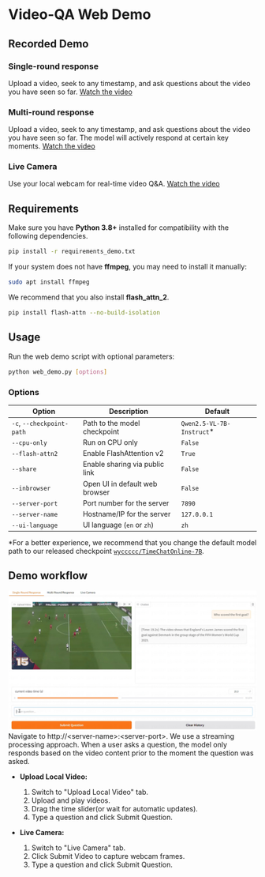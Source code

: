 # Video-QA Web Demo

## Recorded Demo

### Single-round response
Upload a video, seek to any timestamp, and ask questions about the video you have seen so far.
[Watch the video](https://yaolinli.github.io/TimeChat-Online/demo/assets/camera.mp4)
### Multi-round response
Upload a video, seek to any timestamp, and ask questions about the video you have seen so far. The model will actively respond at certain key moments.
[Watch the video](https://yaolinli.github.io/TimeChat-Online/demo/assets/multi_round.mp4)
### Live Camera
Use your local webcam for real-time video Q&A.
[Watch the video](https://yaolinli.github.io/TimeChat-Online/demo/assets/camera.mp4)



## Requirements
Make sure you have **Python 3.8+** installed for compatibility with the following dependencies.
```bash
pip install -r requirements_demo.txt
```
If your system does not have **ffmpeg**, you may need to install it manually:
```bash
sudo apt install ffmpeg
```
We recommend that you also install **flash_attn_2**.
```bash
pip install flash-attn --no-build-isolation
```

## Usage

Run the web demo script with optional parameters:
```bash
python web_demo.py [options]
```

### Options
| Option                   | Description                       | Default                   |
|--------------------------|-----------------------------------|---------------------------|
| `-c`, `--checkpoint-path`| Path to the model checkpoint      | `Qwen2.5-VL-7B-Instruct`*  |
| `--cpu-only`             | Run on CPU only                   | `False`                   |
| `--flash-attn2`          | Enable FlashAttention v2          | `True`                    |
| `--share`                | Enable sharing via public link    | `False`                   |
| `--inbrowser`            | Open UI in default web browser    | `False`                   |
| `--server-port`          | Port number for the server        | `7890`                    |
| `--server-name`          | Hostname/IP for the server        | `127.0.0.1`               |
| `--ui-language`          | UI language (`en` or `zh`)        | `zh`                      |

*For a better experience, we recommend that you change the default model path to our released checkpoint [`wyccccc/TimeChatOnline-7B`](https://huggingface.co/wyccccc/TimeChatOnline-7B).

## Demo workflow
![demo](assets/demo.jpg)
Navigate to http://\<server-name\>:\<server-port\>. We use a streaming processing approach. When a user asks a question, the model only responds based on the video content prior to the moment the question was asked.
- **Upload Local Video:** 
    1. Switch to "Upload Local Video" tab.
    2. Upload and play videos.
    3. Drag the time slider(or wait for automatic updates).
    4. Type a question and click Submit Question.

- **Live Camera:** 
    1. Switch to "Live Camera" tab.
    2. Click Submit Video to capture webcam frames.
    3. Type a question and click Submit Question.